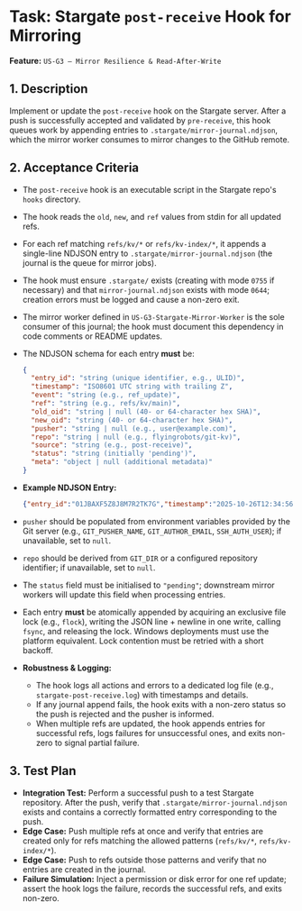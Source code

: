 # Task: Stargate `post-receive` Hook for Mirroring

**Feature:** `US-G3 — Mirror Resilience & Read-After-Write`

## 1. Description

Implement or update the `post-receive` hook on the Stargate server. After a push is successfully accepted and validated by `pre-receive`, this hook queues work by appending entries to `.stargate/mirror-journal.ndjson`, which the mirror worker consumes to mirror changes to the GitHub remote.

## 2. Acceptance Criteria

- The `post-receive` hook is an executable script in the Stargate repo's `hooks` directory.
- The hook reads the `old`, `new`, and `ref` values from stdin for all updated refs.
- For each ref matching `refs/kv/*` or `refs/kv-index/*`, it appends a single-line NDJSON entry to `.stargate/mirror-journal.ndjson` (the journal is the queue for mirror jobs).
- The hook must ensure `.stargate/` exists (creating with mode `0755` if necessary) and that `mirror-journal.ndjson` exists with mode `0644`; creation errors must be logged and cause a non-zero exit.
- The mirror worker defined in `US-G3-Stargate-Mirror-Worker` is the sole consumer of this journal; the hook must document this dependency in code comments or README updates.
- The NDJSON schema for each entry **must** be:

  ```json
  {
    "entry_id": "string (unique identifier, e.g., ULID)",
    "timestamp": "ISO8601 UTC string with trailing Z",
    "event": "string (e.g., ref_update)",
    "ref": "string (e.g., refs/kv/main)",
    "old_oid": "string | null (40- or 64-character hex SHA)",
    "new_oid": "string (40- or 64-character hex SHA)",
    "pusher": "string | null (e.g., user@example.com)",
    "repo": "string | null (e.g., flyingrobots/git-kv)",
    "source": "string (e.g., post-receive)",
    "status": "string (initially 'pending')",
    "meta": "object | null (additional metadata)"
  }
  ```
- **Example NDJSON Entry:**

  ```json
  {"entry_id":"01JBAXF5Z8J8M7R2TK7G","timestamp":"2025-10-26T12:34:56Z","event":"ref_update","ref":"refs/kv/main","old_oid":"a1b2c3d4e5f6a1b2c3d4e5f6a1b2c3d4e5f6a1b2","new_oid":"0f1e2d3c4b5a0f1e2d3c4b5a0f1e2d3c4b5a0f1e","pusher":"user@example.com","repo":"flyingrobots/git-kv","source":"post-receive","status":"pending","meta":{"txn_id":"01JBAXF5Z8J8M7R2"}}
  ```
- `pusher` should be populated from environment variables provided by the Git server (e.g., `GIT_PUSHER_NAME`, `GIT_AUTHOR_EMAIL`, `SSH_AUTH_USER`); if unavailable, set to `null`.
- `repo` should be derived from `GIT_DIR` or a configured repository identifier; if unavailable, set to `null`.
- The `status` field must be initialised to `"pending"`; downstream mirror workers will update this field when processing entries.
- Each entry **must** be atomically appended by acquiring an exclusive file lock (e.g., `flock`), writing the JSON line + newline in one write, calling `fsync`, and releasing the lock. Windows deployments must use the platform equivalent. Lock contention must be retried with a short backoff.
- **Robustness & Logging:**
  - The hook logs all actions and errors to a dedicated log file (e.g., `stargate-post-receive.log`) with timestamps and details.
  - If any journal append fails, the hook exits with a non-zero status so the push is rejected and the pusher is informed.
  - When multiple refs are updated, the hook appends entries for successful refs, logs failures for unsuccessful ones, and exits non-zero to signal partial failure.

## 3. Test Plan

- **Integration Test:** Perform a successful push to a test Stargate repository. After the push, verify that `.stargate/mirror-journal.ndjson` exists and contains a correctly formatted entry corresponding to the push.
- **Edge Case:** Push multiple refs at once and verify that entries are created only for refs matching the allowed patterns (`refs/kv/*`, `refs/kv-index/*`).
- **Edge Case:** Push to refs outside those patterns and verify that no entries are created in the journal.
- **Failure Simulation:** Inject a permission or disk error for one ref update; assert the hook logs the failure, records the successful refs, and exits non-zero.
